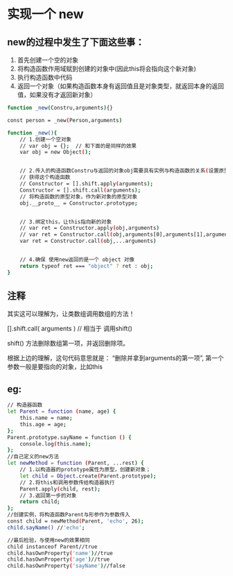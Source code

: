 # 实现一个 new

## new的过程中发生了下面这些事：

1. 首先创建一个空的对象
2. 将构造函数作用域赋到创建的对象中(因此this将会指向这个新对象)
3. 执行构造函数中代码
4. 返回一个对象（如果构造函数本身有返回值且是对象类型，就返回本身的返回值，如果没有才返回新对象）

```sh
function _new(Constru,arguments){}

const person = _new(Person,arguments)

function _new(){
    // 1.创建一个空对象
    // var obj = {};  // 和下面的是同样的效果
    var obj = new Object();


    // 2.传入的构造函数Constru与返回的对象obj需要具有实例与构造函数的关系(设置原型链)
    // 获得这个构造函数
    // Constructor = [].shift.apply(arguments);
    Constructor = [].shift.call(arguments);
    // 将构造函数的原型对象，作为新对象的原型对象
    obj.__proto__ = Constructor.prototype;


    // 3.绑定this，让this指向新的对象
    // var ret = Constructor.apply(obj,arguments)
    // var ret = Constructor.call(obj,arguments[0],arguments[1],arguments[2])
    var ret = Constructor.call(obj,...arguments)


    // 4.确保 使用new返回的是一个 object 对像
    return typeof ret === "object" ? ret : obj;
}
```

## 注释
其实这可以理解为，让类数组调用数组的方法！

[].shift.call( arguments ) // 相当于 调用shift()

shift() 方法删除数组第一项，并返回删除项。

根据上边的理解，这句代码意思就是： “删除并拿到arguments的第一项”,  第一个参数一般是要指向的对象，比如this

## eg:
```sh
// 构造器函数
let Parent = function (name, age) {
    this.name = name;
    this.age = age;
};
Parent.prototype.sayName = function () {
    console.log(this.name);
};
//自己定义的new方法
let newMethod = function (Parent, ...rest) {
    // 1.以构造器的prototype属性为原型，创建新对象；
    let child = Object.create(Parent.prototype);
    // 2.将this和调用参数传给构造器执行
    Parent.apply(child, rest);
    // 3.返回第一步的对象
    return child;
};
//创建实例，将构造函数Parent与形参作为参数传入
const child = newMethod(Parent, 'echo', 26);
child.sayName() //'echo';

//最后检验，与使用new的效果相同
child instanceof Parent//true
child.hasOwnProperty('name')//true
child.hasOwnProperty('age')//true
child.hasOwnProperty('sayName')//false
```